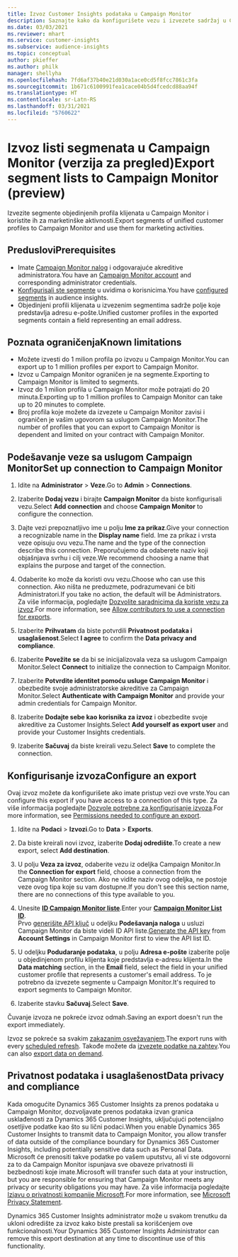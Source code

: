 ```yaml
---
title: Izvoz Customer Insights podataka u Campaign Monitor
description: Saznajte kako da konfigurišete vezu i izvezete sadržaj u Campaign Monitor.
ms.date: 03/03/2021
ms.reviewer: mhart
ms.service: customer-insights
ms.subservice: audience-insights
ms.topic: conceptual
author: pkieffer
ms.author: philk
manager: shellyha
ms.openlocfilehash: 7fd6af37b40e21d030a1ace0cd5f8fcc7861c3fa
ms.sourcegitcommit: 1b671c6100991fea1cace04b5d4fcedcd88aa94f
ms.translationtype: HT
ms.contentlocale: sr-Latn-RS
ms.lasthandoff: 03/31/2021
ms.locfileid: "5760622"
---
```

# <a name="export-segment-lists-to-campaign-monitor-preview"></a><span data-ttu-id="72305-103">Izvoz listi segmenata u Campaign Monitor (verzija za pregled)</span><span class="sxs-lookup"><span data-stu-id="72305-103">Export segment lists to Campaign Monitor (preview)</span></span>

<span data-ttu-id="72305-104">Izvezite segmente objedinjenih profila klijenata u Campaign Monitor i koristite ih za marketinške aktivnosti.</span><span class="sxs-lookup"><span data-stu-id="72305-104">Export segments of unified customer profiles to Campaign Monitor and use them for marketing activities.</span></span>

## <a name="prerequisites"></a><span data-ttu-id="72305-105">Preduslovi</span><span class="sxs-lookup"><span data-stu-id="72305-105">Prerequisites</span></span>

-   <span data-ttu-id="72305-106">Imate [Campaign Monitor nalog](https://www.campaignmonitor.com/) i odgovarajuće akreditive administratora.</span><span class="sxs-lookup"><span data-stu-id="72305-106">You have an [Campaign Monitor account](https://www.campaignmonitor.com/) and corresponding administrator credentials.</span></span>
-   <span data-ttu-id="72305-107">[Konfigurisali ste segmente](segments.md) u uvidima o korisnicima.</span><span class="sxs-lookup"><span data-stu-id="72305-107">You have [configured segments](segments.md) in audience insights.</span></span>
-   <span data-ttu-id="72305-108">Objedinjeni profili klijenata u izvezenim segmentima sadrže polje koje predstavlja adresu e-pošte.</span><span class="sxs-lookup"><span data-stu-id="72305-108">Unified customer profiles in the exported segments contain a field representing an email address.</span></span>

## <a name="known-limitations"></a><span data-ttu-id="72305-109">Poznata ograničenja</span><span class="sxs-lookup"><span data-stu-id="72305-109">Known limitations</span></span>

- <span data-ttu-id="72305-110">Možete izvesti do 1 milion profila po izvozu u Campaign Monitor.</span><span class="sxs-lookup"><span data-stu-id="72305-110">You can export up to 1 million profiles per export to Campaign Monitor.</span></span>
- <span data-ttu-id="72305-111">Izvoz u Campaign Monitor ograničen je na segmente.</span><span class="sxs-lookup"><span data-stu-id="72305-111">Exporting to Campaign Monitor is limited to segments.</span></span>
- <span data-ttu-id="72305-112">Izvoz do 1 milion profila u Campaign Monitor može potrajati do 20 minuta.</span><span class="sxs-lookup"><span data-stu-id="72305-112">Exporting up to 1 million profiles to Campaign Monitor can take up to 20 minutes to complete.</span></span> 
- <span data-ttu-id="72305-113">Broj profila koje možete da izvezete u Campaign Monitor zavisi i ograničen je vašim ugovorom sa uslugom Campaign Monitor.</span><span class="sxs-lookup"><span data-stu-id="72305-113">The number of profiles that you can export to Campaign Monitor is dependent and limited on your contract with Campaign Monitor.</span></span>

## <a name="set-up-connection-to-campaign-monitor"></a><span data-ttu-id="72305-114">Podešavanje veze sa uslugom Campaign Monitor</span><span class="sxs-lookup"><span data-stu-id="72305-114">Set up connection to Campaign Monitor</span></span>

1. <span data-ttu-id="72305-115">Idite na **Administrator** > **Veze**.</span><span class="sxs-lookup"><span data-stu-id="72305-115">Go to **Admin** > **Connections**.</span></span>

1. <span data-ttu-id="72305-116">Izaberite **Dodaj vezu** i birajte **Campaign Monitor** da biste konfigurisali vezu.</span><span class="sxs-lookup"><span data-stu-id="72305-116">Select **Add connection** and choose **Campaign Monitor** to configure the connection.</span></span>

1. <span data-ttu-id="72305-117">Dajte vezi prepoznatljivo ime u polju **Ime za prikaz**.</span><span class="sxs-lookup"><span data-stu-id="72305-117">Give your connection a recognizable name in the **Display name** field.</span></span> <span data-ttu-id="72305-118">Ime za prikaz i vrsta veze opisuju ovu vezu.</span><span class="sxs-lookup"><span data-stu-id="72305-118">The name and the type of the connection describe this connection.</span></span> <span data-ttu-id="72305-119">Preporučujemo da odaberete naziv koji objašnjava svrhu i cilj veze.</span><span class="sxs-lookup"><span data-stu-id="72305-119">We recommend choosing a name that explains the purpose and target of the connection.</span></span>

1. <span data-ttu-id="72305-120">Odaberite ko može da koristi ovu vezu.</span><span class="sxs-lookup"><span data-stu-id="72305-120">Choose who can use this connection.</span></span> <span data-ttu-id="72305-121">Ako ništa ne preduzmete, podrazumevani će biti Administratori.</span><span class="sxs-lookup"><span data-stu-id="72305-121">If you take no action, the default will be Administrators.</span></span> <span data-ttu-id="72305-122">Za više informacija, pogledajte [Dozvolite saradnicima da koriste vezu za izvoz](connections.md#allow-contributors-to-use-a-connection-for-exports).</span><span class="sxs-lookup"><span data-stu-id="72305-122">For more information, see [Allow contributors to use a connection for exports](connections.md#allow-contributors-to-use-a-connection-for-exports).</span></span>

1. <span data-ttu-id="72305-123">Izaberite **Prihvatam** da biste potvrdili **Privatnost podataka i usaglašenost**.</span><span class="sxs-lookup"><span data-stu-id="72305-123">Select **I agree** to confirm the **Data privacy and compliance**.</span></span>

1. <span data-ttu-id="72305-124">Izaberite **Povežite se** da bi se inicijalizovala veza sa uslugom Campaign Monitor.</span><span class="sxs-lookup"><span data-stu-id="72305-124">Select **Connect** to initialize the connection to Campaign Monitor.</span></span>

1. <span data-ttu-id="72305-125">Izaberite **Potvrdite identitet pomoću usluge Campaign Monitor** i obezbedite svoje administratorske akreditive za Campaign Monitor.</span><span class="sxs-lookup"><span data-stu-id="72305-125">Select **Authenticate with Campaign Monitor** and provide your admin credentials for Campaign Monitor.</span></span>

1. <span data-ttu-id="72305-126">Izaberite **Dodajte sebe kao korisnika za izvoz** i obezbedite svoje akreditive za Customer Insights.</span><span class="sxs-lookup"><span data-stu-id="72305-126">Select **Add yourself as export user** and provide your Customer Insights credentials.</span></span>

1. <span data-ttu-id="72305-127">Izaberite **Sačuvaj** da biste kreirali vezu.</span><span class="sxs-lookup"><span data-stu-id="72305-127">Select **Save** to complete the connection.</span></span>

## <a name="configure-an-export"></a><span data-ttu-id="72305-128">Konfigurisanje izvoza</span><span class="sxs-lookup"><span data-stu-id="72305-128">Configure an export</span></span>

<span data-ttu-id="72305-129">Ovaj izvoz možete da konfigurišete ako imate pristup vezi ove vrste.</span><span class="sxs-lookup"><span data-stu-id="72305-129">You can configure this export if you have access to a connection of this type.</span></span> <span data-ttu-id="72305-130">Za više informacija pogledajte [Dozvole potrebne za konfigurisanje izvoza](export-destinations.md#set-up-a-new-export).</span><span class="sxs-lookup"><span data-stu-id="72305-130">For more information, see [Permissions needed to configure an export](export-destinations.md#set-up-a-new-export).</span></span>

1. <span data-ttu-id="72305-131">Idite na **Podaci** > **Izvozi**.</span><span class="sxs-lookup"><span data-stu-id="72305-131">Go to **Data** > **Exports**.</span></span>

1. <span data-ttu-id="72305-132">Da biste kreirali novi izvoz, izaberite **Dodaj odredište**.</span><span class="sxs-lookup"><span data-stu-id="72305-132">To create a new export, select **Add destination**.</span></span>

1. <span data-ttu-id="72305-133">U polju **Veza za izvoz**, odaberite vezu iz odeljka Campaign Monitor.</span><span class="sxs-lookup"><span data-stu-id="72305-133">In the **Connection for export** field, choose a connection from the Campaign Monitor section.</span></span> <span data-ttu-id="72305-134">Ako ne vidite naziv ovog odeljka, ne postoje veze ovog tipa koje su vam dostupne.</span><span class="sxs-lookup"><span data-stu-id="72305-134">If you don't see this section name, there are no connections of this type available to you.</span></span>

1. <span data-ttu-id="72305-135">Unesite [**ID Campaign Monitor liste**](https://www.campaignmonitor.com/api/getting-started/#your-list-id).</span><span class="sxs-lookup"><span data-stu-id="72305-135">Enter your [**Campaign Monitor List ID**](https://www.campaignmonitor.com/api/getting-started/#your-list-id).</span></span>    
   <span data-ttu-id="72305-136">Prvo [generišite API ključ](https://www.campaignmonitor.com/api/getting-started/) u odeljku **Podešavanja naloga** u usluzi Campaign Monitor da biste videli ID API liste.</span><span class="sxs-lookup"><span data-stu-id="72305-136">[Generate the API key](https://www.campaignmonitor.com/api/getting-started/) from **Account Settings** in Campaign Monitor first to view the API list ID.</span></span>  

3. <span data-ttu-id="72305-137">U odeljku **Podudaranje podataka**, u polju **Adresa e-pošte** izaberite polje u objedinjenom profilu klijenta koje predstavlja e-adresu klijenta.</span><span class="sxs-lookup"><span data-stu-id="72305-137">In the **Data matching** section, in the **Email** field, select the field in your unified customer profile that represents a customer's email address.</span></span> <span data-ttu-id="72305-138">To je potrebno da izvezete segmente u Campaign Monitor.</span><span class="sxs-lookup"><span data-stu-id="72305-138">It's required to export segments to Campaign Monitor.</span></span>

1. <span data-ttu-id="72305-139">Izaberite stavku **Sačuvaj**.</span><span class="sxs-lookup"><span data-stu-id="72305-139">Select **Save**.</span></span>

<span data-ttu-id="72305-140">Čuvanje izvoza ne pokreće izvoz odmah.</span><span class="sxs-lookup"><span data-stu-id="72305-140">Saving an export doesn't run the export immediately.</span></span>

<span data-ttu-id="72305-141">Izvoz se pokreće sa svakim [zakazanim osvežavanjem](system.md#schedule-tab).</span><span class="sxs-lookup"><span data-stu-id="72305-141">The export runs with every [scheduled refresh](system.md#schedule-tab).</span></span> <span data-ttu-id="72305-142">Takođe možete da [izvezete podatke na zahtev](export-destinations.md#run-exports-on-demand).</span><span class="sxs-lookup"><span data-stu-id="72305-142">You can also [export data on demand](export-destinations.md#run-exports-on-demand).</span></span> 


## <a name="data-privacy-and-compliance"></a><span data-ttu-id="72305-143">Privatnost podataka i usaglašenost</span><span class="sxs-lookup"><span data-stu-id="72305-143">Data privacy and compliance</span></span>

<span data-ttu-id="72305-144">Kada omogućite Dynamics 365 Customer Insights za prenos podataka u Campaign Monitor, dozvoljavate prenos podataka izvan granica usklađenosti za Dynamics 365 Customer Insights, uključujući potencijalno osetljive podatke kao što su lični podaci.</span><span class="sxs-lookup"><span data-stu-id="72305-144">When you enable Dynamics 365 Customer Insights to transmit data to Campaign Monitor, you allow transfer of data outside of the compliance boundary for Dynamics 365 Customer Insights, including potentially sensitive data such as Personal Data.</span></span> <span data-ttu-id="72305-145">Microsoft će prenositi takve podatke po vašem uputstvu, ali vi ste odgovorni za to da Campaign Monitor ispunjava sve obaveze privatnosti ili bezbednosti koje imate.</span><span class="sxs-lookup"><span data-stu-id="72305-145">Microsoft will transfer such data at your instruction, but you are responsible for ensuring that Campaign Monitor meets any privacy or security obligations you may have.</span></span> <span data-ttu-id="72305-146">Za više informacija pogledajte [Izjavu o privatnosti kompanije Microsoft](https://go.microsoft.com/fwlink/?linkid=396732).</span><span class="sxs-lookup"><span data-stu-id="72305-146">For more information, see [Microsoft Privacy Statement](https://go.microsoft.com/fwlink/?linkid=396732).</span></span>

<span data-ttu-id="72305-147">Dynamics 365 Customer Insights administrator može u svakom trenutku da ukloni odredište za izvoz kako biste prestali sa korišćenjem ove funkcionalnosti.</span><span class="sxs-lookup"><span data-stu-id="72305-147">Your Dynamics 365 Customer Insights Administrator can remove this export destination at any time to discontinue use of this functionality.</span></span>
